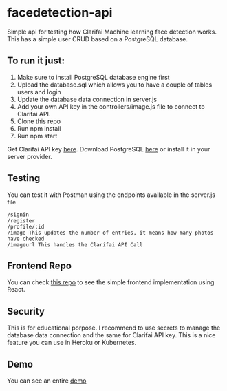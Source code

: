 # facedetection-api

Simple api for testing how Clarifai Machine learning face detection works.
This has a simple user CRUD based on a PostgreSQL database.

## To run it just:

1. Make sure to install PostgreSQL database engine first
2. Upload the database.sql which allows you to have a couple of tables users and login
3. Update the database data connection in server.js
4. Add your own API key in the controllers/image.js file to connect to Clarifai API.
5. Clone this repo
6. Run npm install
7. Run npm start

Get Clarifai API key [here](https://www.clarifai.com/).
Download PostgreSQL [here](https://www.postgresql.org/) or install it in your server provider.

## Testing

You can test it with Postman using the endpoints available in the server.js file

```
/signin
/register
/profile/:id
/image This updates the number of entries, it means how many photos have checked
/imageurl This handles the Clarifai API Call
```

## Frontend Repo

You can check [this repo](https://github.com/deybyviventura/facedetection) to see the simple frontend
implementation using React.

## Security

This is for educational porpose. I recommend to use secrets to manage the database data connection
and the same for Clarifai API key. This is a nice feature you can use in Heroku or Kubernetes.

## Demo

You can see an entire [demo](https://clarifai-facedetection.herokuapp.com/)
